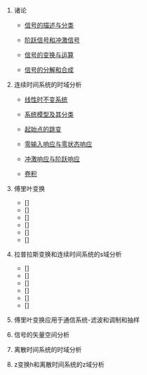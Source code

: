 1. 诸论
    * [信号的描述与分类](md/信号的描述与分类.md)
    
    * [阶跃信号和冲激信号](md/阶跃信号和冲激信号.md)
    
    * [信号的变换与运算](md/信号的变换与运算.md)
    
    * [信号的分解和合成](md/信号的分解和合成.md)


2. 连续时间系统的时域分析
    * [线性时不变系统](md/线性时不变系统.md)

    * [系统模型及其分类](md/系统模型及其分类.md)

    * [起始点的跳变](md/起始点的跳变.md)
    
    * [零输入响应与零状态响应](md/零输入响应与零状态响应.md)

    * [冲激响应与阶跃响应](md/冲激响应与阶跃响应.md)

    * [卷积](md/卷积.md)
    
3. 傅里叶变换
    * []
    * []
    * []
    * []
    * []
    * []

4. 拉普拉斯变换和连续时间系统的s域分析
    * []
    * []
    * []
    * []
    * []
    * []
5. 傅里叶变换应用于通信系统-滤波和调制和抽样

6. 信号的矢量空间分析

7. 离散时间系统的时域分析

8. z变换h和离散时间系统的z域分析